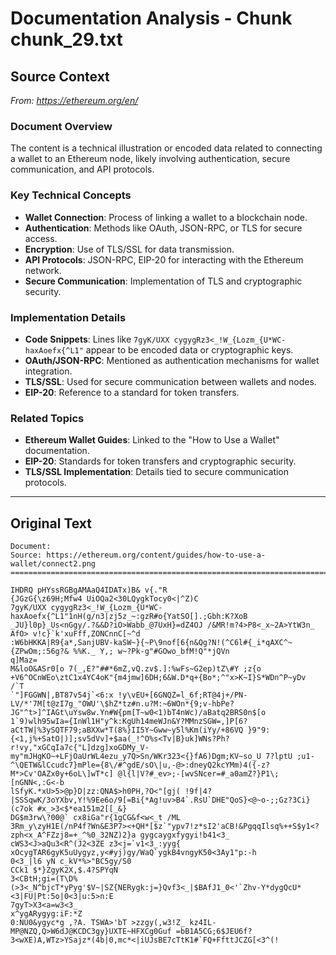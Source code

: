 # Documentation Analysis - Chunk chunk_29.txt

## Source Context
*From: https://ethereum.org/en/*

### Document Overview  
The content is a technical illustration or encoded data related to connecting a wallet to an Ethereum node, likely involving authentication, secure communication, and API protocols.  

### Key Technical Concepts  
- **Wallet Connection**: Process of linking a wallet to a blockchain node.  
- **Authentication**: Methods like OAuth, JSON-RPC, or TLS for secure access.  
- **Encryption**: Use of TLS/SSL for data transmission.  
- **API Protocols**: JSON-RPC, EIP-20 for interacting with the Ethereum network.  
- **Secure Communication**: Implementation of TLS and cryptographic security.  

### Implementation Details  
- **Code Snippets**: Lines like `7gyK/UXX cygygRz3<_!W_{Lozm_{U*WC-haxAoefx{^L1"` appear to be encoded data or cryptographic keys.  
- **OAuth/JSON-RPC**: Mentioned as authentication mechanisms for wallet integration.  
- **TLS/SSL**: Used for secure communication between wallets and nodes.  
- **EIP-20**: Reference to a standard for token transfers.  

### Related Topics  
- **Ethereum Wallet Guides**: Linked to the "How to Use a Wallet" documentation.  
- **EIP-20**: Standards for token transfers and cryptographic security.  
- **TLS/SSL Implementation**: Details tied to secure communication protocols.

---

## Original Text
```
Document: 
Source: https://ethereum.org/content/guides/how-to-use-a-wallet/connect2.png
================================================================================

IHDRQ pHYssRGBgAMAaQ4IDATx)B& v{."R
{JGzG{\z69H;Mfw4 UiOQa2<30LQygkTocy0<|^Z)C
7gyK/UXX cygygRz3<_!W_{Lozm_{U*WC-haxAoefx{^L1"1nH(g/n3|zj5z_~:gzR#o{YatSO[].;Gbh:K?XoB
_JU}l0p}_Us<nGgy/.?&&D?iO>Wabb_@7UxH}=dZ4OJ /&MR!m?4>P8<_x~2A>YtW3n_ AfO> v!c}`k'xuFff,ZONCnnC[~^d
:W6bHKKA|R9{a*,SanjUBV-kaSW~}{~P\9nof[6{n&Qg?N!(^C6l#{_i*qAXC^~{ZPwOm;:56g?& %%K._ Y,; w~?Pk-g"#GOwo_bfM!Q"*jQVn
q]Maz=
M&loO&ASr0[o 7(_,E?"##*6mZ,vQ.zv$.]:%wFs~G2ep)tZ\#Y ;z{o +V6^OCnWEo\ztC1x4YC4oK"{m4jmw]6DH;6&W.D*q+{Bo*;^"x>K~I}S*WDn^P~yDv
/`T
`"]FGGWN|,BT87v54j`<6:x !y\vEU+[6GNQZ=l_6f;RT@4j+/PN-LV/*'7M[t@zI7g_"OWU'\$hZ*tz#n.u?M:~6WOn*{9;v-hbPe?JG"^t>]^IAGt\uYsw8w.Yn#W{pm[T~w0<1)bT4nWc)/aBatq2BRS0n$[o 1`9)wlh95wIa={InWl1H"y^k:KgUh14meWJn&Y?MMnzSGW=,]P[6?aCtTW|%3ySQTF79;aBXXw*T(8%}II5Y~Gww~y5l%Km(iYy/+86VQ }9"9:{<1,j%+SatO|)];sv5dVv]+$aa(_!^O%s<Tv|B}uk]WNs?Ph?r!vy,"xGCqIa7c{"L]dzg]xoGDMy_V-my"mJHgKO~+LFjOaUrWL4ezu_y7Q>Sn/WKr323<{}fA6)Dgm;KV~so_U 7?lptU ;u1-^\QETW&lCcudc7}mPle={8\/#^gdE/sO\|u,-@>:dneyQ2kcYMm)4({-z?M*>Cv'OAZx0y+6oL\]wT*c] @l{l|V?#_ev>;-[wvSNcer=#_a0amZ?}P1\;[nGNN<,:G<-b
lSfyK.*xU>5>@p}D|zz:QNA$>h0PH,?O<"[gj( !9f|4?|SSSqwK/3oYXbv,Y!%9Ee6o/9[=Bi{*Ag!uv>B4`.RsU`DHE"QoS}<@~o-;;Gz?3Ci}(c7ok #x_>3<$*ea151m2[[_&}
DG$m3rw\?00@` cx8iGa"r{1gCG&f<w<_t /ML
3Rm_y\zyH1E(/nP4f?Wn&E3P7><+QH*[$z`"ypv7!z*sI2'aCB!&PgqqIlsq%++S$y1<?zph<x_A^FZzj8=+_^%0_32NZ)2}a gygcaygxfygyi!b41<3_
cWS3<J>aQu3<R^(J2<3ZE z3<j=`v1<3_:yyg{
xOcygTAR6gyK5uUygyz,y<#yj)gy/WaQ`ygkB4vngyK50<3Ay1"p:-h
0<3_|l6 yN c_kV*%>"BC5gy/S0
CCk1 $*}ZgyK2X,$.4?SPYqN
3<CBtH;gi=(T\D%(>3<_N^bjcT*yPyg'$V~|SZ{NERygk:j=}Qvf3<_|$BAfJ1_0<'`Zhv-Y*dygQcU*<3|FU|Pt:5o|0<3|u:5>n:E
7gyT>X3<a=w3<3_
x^ygARygyg:iF:*Z
0:NU0&ygyc*g ,?A. TSWA>'bT >zzgy(,w3!Z_ kz4IL-MP@NZQ,Q>W6dJ@KCDC3gy}UXTE~HFXCg0Guf =bB1A5CG;6$JEU6f?3<wXE)A,WTz>YSajz*(4b|0,mc*<|iUJsBE7cTtK1#`FQ+FfttJCZG[<3^(!
```